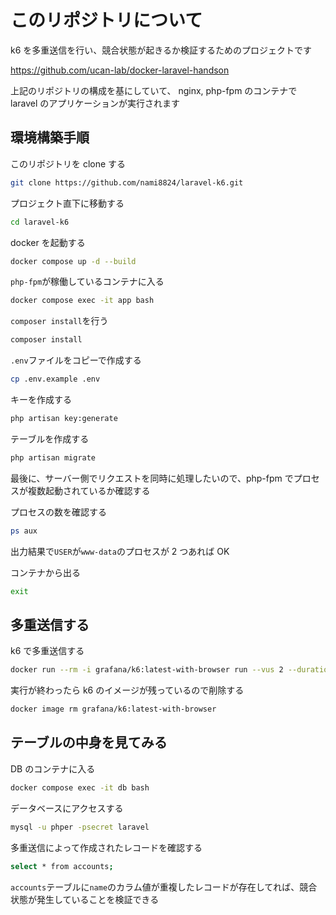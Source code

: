 # このリポジトリについて

k6 を多重送信を行い、競合状態が起きるか検証するためのプロジェクトです

https://github.com/ucan-lab/docker-laravel-handson

上記のリポジトリの構成を基にしていて、 nginx, php-fpm のコンテナで laravel のアプリケーションが実行されます

## 環境構築手順

このリポジトリを clone する

```sh
git clone https://github.com/nami8824/laravel-k6.git
```

プロジェクト直下に移動する

```sh
cd laravel-k6
```

docker を起動する

```sh
docker compose up -d --build
```

`php-fpm`が稼働しているコンテナに入る

```sh
docker compose exec -it app bash
```

`composer install`を行う

```sh
composer install
```

`.env`ファイルをコピーで作成する

```sh
cp .env.example .env
```

キーを作成する

```sh
php artisan key:generate
```

テーブルを作成する

```sh
php artisan migrate
```

最後に、サーバー側でリクエストを同時に処理したいので、php-fpm でプロセスが複数起動されているか確認する

プロセスの数を確認する

```sh
ps aux
```

出力結果で`USER`が`www-data`のプロセスが 2 つあれば OK

コンテナから出る

```sh
exit
```

## 多重送信する

k6 で多重送信する

```sh
docker run --rm -i grafana/k6:latest-with-browser run --vus 2 --duration 10s - < k6/script.js
```

実行が終わったら k6 のイメージが残っているので削除する

```sh
docker image rm grafana/k6:latest-with-browser
```

## テーブルの中身を見てみる

DB のコンテナに入る

```sh
docker compose exec -it db bash
```

データベースにアクセスする

```sh
mysql -u phper -psecret laravel
```

多重送信によって作成されたレコードを確認する

```sh
select * from accounts;
```

`accounts`テーブルに`name`のカラム値が重複したレコードが存在してれば、競合状態が発生していることを検証できる
